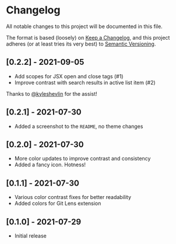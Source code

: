 # Changelog

All notable changes to this project will be documented in this file.

The format is based (loosely) on [Keep a Changelog](https://keepachangelog.com/en/1.0.0/), and this project adheres (or at least tries its very best) to [Semantic Versioning](https://semver.org/spec/v2.0.0.html).

## [0.2.2] - 2021-09-05

- Add scopes for JSX open and close tags (#1)
- Improve contrast with search results in active list item (#2)

Thanks to [@kyleshevlin](https://github.com/kyleshevlin) for the assist!

## [0.2.1] - 2021-07-30

- Added a screenshot to the `README`, no theme changes

## [0.2.0] - 2021-07-30

- More color updates to improve contrast and consistency
- Added a fancy icon. Hotness!

## [0.1.1] - 2021-07-30

- Various color contrast fixes for better readability
- Added colors for Git Lens extension

## [0.1.0] - 2021-07-29

- Initial release
